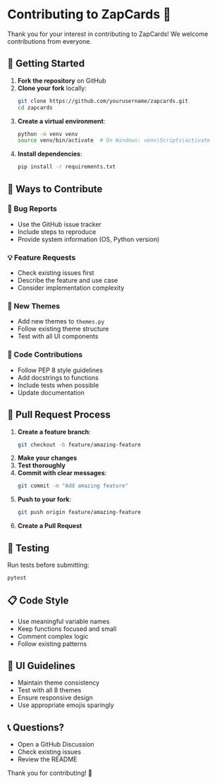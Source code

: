 # Contributing to ZapCards 🤝

Thank you for your interest in contributing to ZapCards! We welcome contributions from everyone.

## 🚀 Getting Started

1. **Fork the repository** on GitHub
2. **Clone your fork** locally:
   ```bash
   git clone https://github.com/yourusername/zapcards.git
   cd zapcards
   ```
3. **Create a virtual environment**:
   ```bash
   python -m venv venv
   source venv/bin/activate  # On Windows: venv\Scripts\activate
   ```
4. **Install dependencies**:
   ```bash
   pip install -r requirements.txt
   ```

## 🎯 Ways to Contribute

### 🐛 Bug Reports
- Use the GitHub issue tracker
- Include steps to reproduce
- Provide system information (OS, Python version)

### 💡 Feature Requests
- Check existing issues first
- Describe the feature and use case
- Consider implementation complexity

### 🎨 New Themes
- Add new themes to `themes.py`
- Follow existing theme structure
- Test with all UI components

### 🔧 Code Contributions
- Follow PEP 8 style guidelines
- Add docstrings to functions
- Include tests when possible
- Update documentation

## 📝 Pull Request Process

1. **Create a feature branch**:
   ```bash
   git checkout -b feature/amazing-feature
   ```
2. **Make your changes**
3. **Test thoroughly**
4. **Commit with clear messages**:
   ```bash
   git commit -m "Add amazing feature"
   ```
5. **Push to your fork**:
   ```bash
   git push origin feature/amazing-feature
   ```
6. **Create a Pull Request**

## 🧪 Testing

Run tests before submitting:
```bash
pytest
```

## 📋 Code Style

- Use meaningful variable names
- Keep functions focused and small
- Comment complex logic
- Follow existing patterns

## 🎨 UI Guidelines

- Maintain theme consistency
- Test with all 8 themes
- Ensure responsive design
- Use appropriate emojis sparingly

## 📞 Questions?

- Open a GitHub Discussion
- Check existing issues
- Review the README

Thank you for contributing! 🎉